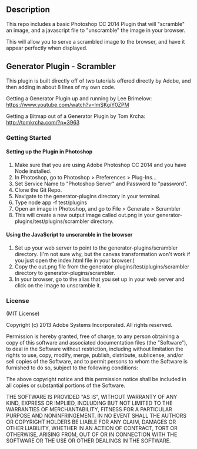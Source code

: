 ## Description

This repo includes a basic Photoshop CC 2014 Plugin that will "scramble" an image, and a javascript file to "unscramble" the image in your browser.

This will allow you to serve a scrambled image to the browser, and have it appear perfectly when displayed.

## Generator Plugin - Scrambler

This plugin is built directly off of two tutorials offered directly by Adobe, and then adding in about 8 lines of my own code.

Getting a Generator Plugin up and running by Lee Brimelow:
https://www.youtube.com/watch?v=lmSKgiY0ZPM

Getting a Bitmap out of a Generator Plugin by Tom Krcha:
http://tomkrcha.com/?p=3963

### Getting Started

#### Setting up the Plugin in Photoshop

1. Make sure that you are using Adobe Photoshop CC 2014 and you have Node installed.
2. In Photoshop, go to Photoshop > Preferences > Plug-Ins...
3. Set Service Name to "Photoshop Server" and Password to "password".
4. Clone the Git Repo.
5. Navigate to the generator-plugins directory in your terminal.
6. Type node app -f test/plugins
7. Open an image in Photoshop, and go to File > Generate > Scrambler
8. This will create a new output image called out.png in your generator-plugins/test/plugins/scrambler directory.

#### Using the JavaScript to unscramble in the browser

1. Set up your web server to point to the generator-plugins/scrambler directory. (I'm not sure why, but the canvas transformation won't work if you just open the index.html file in your browser.)
2. Copy the out.png file from the generator-plugins/test/plugins/scrambler directory to generator-plugins/scrambler.
3. In your browser, go to the alias that you set up in your web server and click on the image to unscramble it.

### License

(MIT License)

Copyright (c) 2013 Adobe Systems Incorporated. All rights reserved.

Permission is hereby granted, free of charge, to any person obtaining a
copy of this software and associated documentation files (the "Software"),
to deal in the Software without restriction, including without limitation
the rights to use, copy, modify, merge, publish, distribute, sublicense,
and/or sell copies of the Software, and to permit persons to whom the
Software is furnished to do so, subject to the following conditions:

The above copyright notice and this permission notice shall be included in
all copies or substantial portions of the Software.

THE SOFTWARE IS PROVIDED "AS IS", WITHOUT WARRANTY OF ANY KIND, EXPRESS OR
IMPLIED, INCLUDING BUT NOT LIMITED TO THE WARRANTIES OF MERCHANTABILITY,
FITNESS FOR A PARTICULAR PURPOSE AND NONINFRINGEMENT. IN NO EVENT SHALL THE
AUTHORS OR COPYRIGHT HOLDERS BE LIABLE FOR ANY CLAIM, DAMAGES OR OTHER
LIABILITY, WHETHER IN AN ACTION OF CONTRACT, TORT OR OTHERWISE, ARISING
FROM, OUT OF OR IN CONNECTION WITH THE SOFTWARE OR THE USE OR OTHER
DEALINGS IN THE SOFTWARE.

